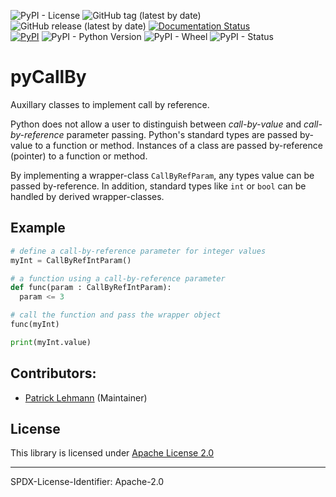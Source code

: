 ![PyPI - License](https://img.shields.io/pypi/l/pyCallBy)
![GitHub tag (latest by date)](https://img.shields.io/github/v/tag/Paebbels/pyCallBy) 
![GitHub release (latest by date)](https://img.shields.io/github/v/release/Paebbels/pyCallBy)
[![Documentation Status](https://readthedocs.org/projects/pycallby/badge/?version=latest)](https://pyCallBy.readthedocs.io/en/latest/?badge=latest)  
[![PyPI](https://img.shields.io/pypi/v/pyCallBy)](https://pypi.org/project/pyCallBy/)
![PyPI - Python Version](https://img.shields.io/pypi/pyversions/pyCallBy)
![PyPI - Wheel](https://img.shields.io/pypi/wheel/pyCallBy)
![PyPI - Status](https://img.shields.io/pypi/status/pyCallBy)

# pyCallBy

Auxillary classes to implement call by reference.

Python does not allow a user to distinguish between *call-by-value* and *call-by-reference*
parameter passing. Python's standard types are passed by-value to a function or
method. Instances of a class are passed by-reference (pointer) to a function or
method.

By implementing a wrapper-class `CallByRefParam`, any types value can be
passed by-reference. In addition, standard types like `int` or `bool`
can be handled by derived wrapper-classes.


## Example

```Python
# define a call-by-reference parameter for integer values
myInt = CallByRefIntParam()

# a function using a call-by-reference parameter
def func(param : CallByRefIntParam):
  param <= 3

# call the function and pass the wrapper object
func(myInt)

print(myInt.value)
```


## Contributors:

* [Patrick Lehmann](https://github.com/Paebbels) (Maintainer)


## License

This library is licensed under [Apache License 2.0](LICENSE.md)

-------------------------

SPDX-License-Identifier: Apache-2.0
